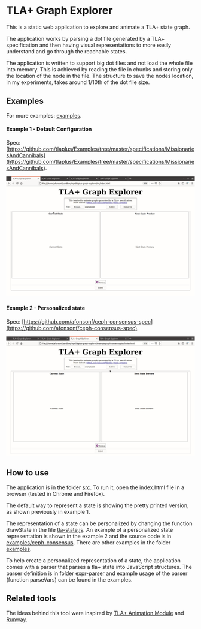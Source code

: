 # TLA+ Graph Explorer
This is a static web application to explore and animate a TLA+ state graph.

The application works by parsing a dot file generated by a TLA+ specification and then having visual representations to more easily understand and go through the reachable states.

The application is written to support big dot files and not load the whole file into memory. This is achieved by reading the file in chunks and storing only the location of the node in the file. The structure to save the nodes location, in my experiments, takes around 1/10th of the dot file size.

## Examples

For more examples: [examples](examples).

#### Example 1 - Default Configuration
Spec: [https://github.com/tlaplus/Examples/tree/master/specifications/MissionariesAndCannibals](https://github.com/tlaplus/Examples/tree/master/specifications/MissionariesAndCannibals).

![](examples/default/example.gif)

#### Example 2 - Personalized state
Spec: [https://github.com/afonsonf/ceph-consensus-spec](https://github.com/afonsonf/ceph-consensus-spec).

![](examples/ceph-consensus/example.gif)

## How to use
The application is in the folder [src](src). To run it, open the index.html file in a browser (tested in Chrome and Firefox).

The default way to represent a state is showing the pretty printed version, as shown previously in example 1.

The representation of a state can be personalized by changing the function drawState in the file [tla-state.js](src/tla-state.js). An example of a personalized state representation is shown in the example 2 and the source code is in [examples/ceph-consensus](examples/ceph-consensus). There are other examples in the folder [examples](examples).

To help create a personalized representation of a state, the application comes with a parser that parses a tla+ state into JavaScript structures. The parser definition is in folder [expr-parser](expr-parser) and example usage of the parser (function parseVars) can be found in the examples.

## Related tools

The ideas behind this tool were inspired by [TLA+ Animation Module](https://github.com/will62794/tlaplus_animation) and [Runway](https://github.com/salesforce/runway-browser).
